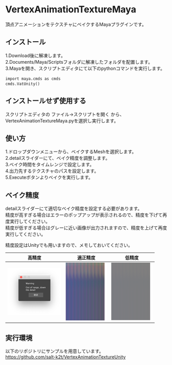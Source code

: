 # VertexAnimationTextureMaya
頂点アニメーションをテクスチャにベイクするMayaプラグインです。

## インストール
1.Download後に解凍します。  
2.Documents/Maya/Scriptsフォルダに解凍したフォルダを配置します。  
3.Mayaを開き、スクリプトエディタにて以下のpythonコマンドを実行します。
```
import maya.cmds as cmds
cmds.VatUnity()
```

## インストールせず使用する
スクリプトエディタの ファイル→スクリプトを開く から、
VertexAnimationTextureMaya.pyを選択し実行します。

## 使い方
1.ドロップダウンメニューから、ベイクするMeshを選択します。  
2.detailスライダーにて、ベイク精度を調整します。  
3.ベイク時間をタイムレンジで設定します。  
4.出力先するテクスチャのパスを設定します。  
5.Executeボタンよりベイクを実行します。

## ベイク精度
detailスライダーにて適切なベイク精度を設定する必要があります。  
精度が高すぎる場合はエラーのポップアップが表示されるので、精度を下げて再度実行してください。  
精度が低すぎる場合はグレーに近い画像が出力されますので、精度を上げて再度実行してください。

精度設定はUnityでも用いますので、メモしておいてください。

| 高精度 | 適正精度 | 低精度 |
|-----------|------------|------------|
| ![ベイク画像サンプル](./samples/texture/VatSampleHightDetailPopup.png) | ![ベイク画像サンプル](./samples/texture/VatSample.png) | ![ベイク画像低精度サンプル](./samples/texture/VatSampleLowDetail.png) |

## 実行環境
以下のリポジトリにサンプルを用意しています。  
https://github.com/salt-k2t/VertexAnimationTextureUnity